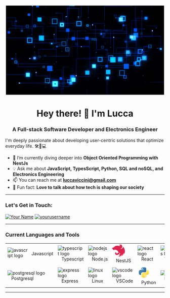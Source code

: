 <p align="center">
  <img src="https://github.com/luccaviccini/luccaviccini/blob/main/J4o.gif" />
</p>



<h1 align="center">Hey there! 🚀 I'm Lucca</h1>
<h3 align="center">A Full-stack Software Developer and Electronics Engineer </h3>

I'm deeply passionate about developing user-centric solutions that optimize everyday life. 🛠️🔌💻

- 🌱 I’m currently diving deeper into **Object Oriented Programming with NestJs**
- 💡 Ask me about **JavaScript, TypesScript, Python, SQL and noSQL, and Electronics Engineering**
- 📫 You can reach me at **luccaviccini@gmail.com**
- 💭 Fun fact: **Love to talk about how tech is shaping our society**

<hr/>

<h3 align="left">Let's Get in Touch:</h3>
<p align="left">
<a href="https://linkedin.com/in/lucca-viccini" target="blank"><img align="center" src="https://raw.githubusercontent.com/rahuldkjain/github-profile-readme-generator/master/src/images/icons/Social/linked-in-alt.svg" alt="Your Name" height="30" width="40" /></a>
<a href="https://instagram.com/luccaviccini" target="blank"><img align="center" src="https://raw.githubusercontent.com/rahuldkjain/github-profile-readme-generator/master/src/images/icons/Social/instagram.svg" alt="yourusername" height="30" width="40" /></a>
</p>

<hr/>

<h3>Current Languages and Tools</h3>
<table>
  <tbody>
  <tr>
  <td>
      <div style="display: flex; flex-direction: row; align-items: center; height: 40px;">
        <img
          src="https://cdn.jsdelivr.net/gh/devicons/devicon/icons/javascript/javascript-original.svg"
          height="40"
          alt="javascript logo"
        />
        <span style="margin-left: 12px;">Javascript</span>
      </div>
    </td>
      <td style="vertical-align: middle;">
        <img
          src="https://cdn.jsdelivr.net/gh/devicons/devicon/icons/typescript/typescript-original.svg"
          height="40"
          alt="typescript logo"
        />
        <span style="margin-left: 12px;">Typescript</span>
      </td>
      <td style="vertical-align: middle;">
        <img
          src="https://cdn.jsdelivr.net/gh/devicons/devicon/icons/nodejs/nodejs-original.svg"
          height="40"
          alt="nodejs logo"
        />
        <span style="margin-left: 12px;">Node.js</span>
      </td>
      <td style="vertical-align: middle;">
        <img
          src="https://raw.githubusercontent.com/devicons/devicon/master/icons/nestjs/nestjs-plain.svg"
          alt="nestjs"
          width="40"
          height="40"
        />
        <span style="margin-left: 12px;">NestJS</span>
      </td>
      <td style="vertical-align: middle;">
        <img
          src="https://cdn.jsdelivr.net/gh/devicons/devicon/icons/react/react-original.svg"
          height="40"
          alt="react logo"
        />
        <span style="margin-left: 12px;">React</span>
      </td>
      <td style="vertical-align: middle;">
        <img
          src="https://cdn.simpleicons.org/tailwindcss/06B6D4"
          height="40"
          alt="tailwindcss logo"
        />
        <span style="margin-left: 12px;">Tailwindcss</span>
      </td>
      <td style="vertical-align: middle;">
        <img
          src="https://cdn.jsdelivr.net/gh/devicons/devicon/icons/git/git-original.svg"
          height="40"
          alt="git logo"
        />
        <span style="margin-left: 12px;">Git</span>
      </td>
  </tr>
  <tr>
    <td style="vertical-align: middle;">
        <img
          src="https://cdn.jsdelivr.net/gh/devicons/devicon/icons/postgresql/postgresql-original.svg"
          height="40"
          alt="postgresql logo"
        />
        <span style="margin-left: 12px;">Postgresql</span>
      </td>
    <td style="vertical-align: middle;">
        <img
          src="https://skillicons.dev/icons?i=express"
          height="40"
          alt="express logo"
        />
        <span style="margin-left: 12px;">Express</span>
      </td>
    <td style="vertical-align: middle;">
        <img
          src="https://skillicons.dev/icons?i=linux"
          height="40"
          alt="linux logo"
        />
        <span style="margin-left: 12px;">Linux</span>
      </td>
    <td style="vertical-align: middle;">
        <img
          src="https://cdn.simpleicons.org/visualstudiocode/007ACC"
          height="40"
          alt="vscode logo"
        />
        <span style="margin-left: 12px;">VSCode</span>
      </td>
    <td style="vertical-align: middle;">
        <img
          src="https://raw.githubusercontent.com/devicons/devicon/master/icons/python/python-original.svg"
          alt="python"
          width="40"
          height="40"
        />
        <span style="margin-left: 12px;">Python</span>
      </td>
    <td style="vertical-align: middle;">
        <img
          src="https://cdn.simpleicons.org/gnubash/4EAA25"
          height="40"
          alt="bash logo"
        />
        <span style="margin-left: 12px;">Bash</span>
      </td>
    <td style="vertical-align: middle;">
        <img
          src="https://skillicons.dev/icons?i=cpp"
          height="40"
          alt="C++ logo"
        />
        <span style="margin-left: 12px;">C++</span>
      </td>
  </tr>
  </tbody>
</table>
<hr/>

